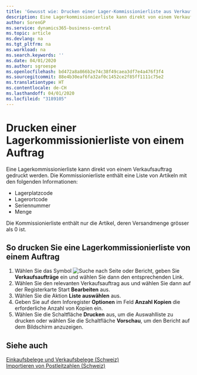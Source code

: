 ```yaml
---
title: 'Gewusst wie: Drucken einer Lager-Kommissionierliste aus Verkaufsaufträgen'
description: Eine Lagerkommissionierliste kann direkt von einem Verkaufsauftrag gedruckt werden.
author: SorenGP
ms.service: dynamics365-business-central
ms.topic: article
ms.devlang: na
ms.tgt_pltfrm: na
ms.workload: na
ms.search.keywords: ''
ms.date: 04/01/2020
ms.author: sgroespe
ms.openlocfilehash: bd472a8a866b2e74c38f49caea3df7e4a476f3f4
ms.sourcegitcommit: 88e4b30eaf6fa32af0c1452ce2f85ff1111c75e2
ms.translationtype: HT
ms.contentlocale: de-CH
ms.lasthandoff: 04/01/2020
ms.locfileid: "3189105"
---
```

# <a name="print-an-inventory-picking-list-from-a-sales-order"></a>Drucken einer Lagerkommissionierliste von einem Auftrag
Eine Lagerkommissionierliste kann direkt von einem Verkaufsauftrag gedruckt werden. Die Kommissionierliste enthält eine Liste von Artikeln mit den folgenden Informationen:  

- Lagerplatzcode  
- Lagerortcode  
- Seriennummer  
- Menge  

Die Kommissionierliste enthält nur die Artikel, deren Versandmenge grösser als 0 ist.  

## <a name="to-print-an-inventory-picking-list-from-a-sales-order"></a>So drucken Sie eine Lagerkommissionierliste von einem Auftrag  

1.  Wählen Sie das Symbol ![Suche nach Seite oder Bericht](../../media/ui-search/search_small.png "Suche nach Seiten- oder Berichtssymbolen"), geben Sie **Verkaufsaufträge** ein und wählen Sie dann den entsprechenden Link.  
2.  Wählen Sie den relevanten Verkaufsauftrag aus und wählen Sie dann auf der Registerkarte Start **Bearbeiten** aus.  
3.  Wählen Sie die Aktion **Liste auswählen** aus.  
4.  Geben Sie auf dem Inforegister **Optionen** im Feld **Anzahl Kopien** die erforderliche Anzahl von Kopien ein.  
5.  Wählen Sie die Schaltfläche **Drucken** aus, um die Auswahlliste zu drucken oder wählen Sie die Schaltfläche **Vorschau**, um den Bericht auf dem Bildschirm anzuzeigen.  

## <a name="see-also"></a>Siehe auch  
 [Einkaufsbelege und Verkaufsbelege (Schweiz)](swiss-purchase-documents-and-sales-documents.md)   
 [Importieren von Postleitzahlen (Schweiz)](how-to-import-swiss-post-codes.md)   
 
